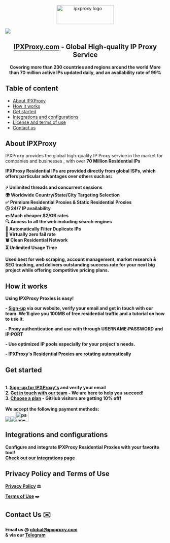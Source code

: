<p align="center">
    <a href="https://ipxproxy.com/"><img src="https://ipxproxy.com/images/ipx-proxy_03.png" alt="ipxproxy logo" width="180" height="60"></a>
  </a>
</p>

[<img src="https://scontent-lga3-2.xx.fbcdn.net/v/t39.30808-6/455469966_122101074428470464_775422169845537128_n.jpg?stp=dst-jpg_s2048x2048&_nc_cat=103&ccb=1-7&_nc_sid=cc71e4&_nc_ohc=1ivgBD-BzpcQ7kNvgHACd8p&_nc_ht=scontent-lga3-2.xx&oh=00_AYBOOctKHIZf8wLnZxhMq6kYu1NfZ_y7cNar2AuyXIR-aQ&oe=66C9C2AF">](https://ipxproxy.com/?qd=github)

<h2 align="center">
<a href="https://ipxproxy.com/">IPXProxy.com</a> - Global High-quality IP Proxy Service
</h2>

<p align="center">
<strong>Covering more than 230 countries and regions around the world
More than 70 million active IPs updated daily, and an availability rate of 99%</strong>
</p>

## Table of content

- [About IPXProxy](#about-ipxproxy)
- [How it works](#how-it-works)
- [Get started](#get-started)
- [Integrations and configurations](#integrations-and-configurations)
- [License and terms of use](#license-and-terms-of-use)
- [Contact us](#contact-us)
 
## About IPXProxy

IPXProxy provides the global high-quality IP Proxy service in the market for companies and businesses
, with over <strong>70 Million Residential IPs

IPXProxy Residential IPs are provided directly from global ISPs, which offers particular advantages over others such as:
<br>
<br><strong>⚡ Unlimited threads and concurrent sessions
<br>🌍 Worldwide Country/State/City Targeting Selection
<br>✅ Premium Residential Proxies & Static Residential Proxies
<br>🕒 24/7 IP availability
<br>💴 Much cheaper $2/GB rates
<br>🔍 Access to all the web including search engines
<br>🚫 Automatically Filter Duplicate IPs
<br>🌱 Virtually zero fail rate
<br>🗑️ Clean Residential Network
<br>⏳ Unlimited Usage Time
</strong>
<p></p>
Used best for <strong>web scraping, account management, market research & SEO tracking</strong>, and delivers outstanding success rate for your next big project while offering competitive pricing plans. 
<p></p>

## How it works

<strong>Using IPXProxy Proxies is easy!</strong>
<p></p>
- <strong><a href="https://ipxproxy.com/?qd=github">Sign-up</a></strong> via our website, verify your email and get in touch with our team. We'll give you 100MB of free residential traffic and a tutorial on how to use it.
<p></p>
-  <strong>Proxy authentication and use with through USERNAME:PASSWORD and IP:PORT</strong>
<p></p>
- Use optimized IP pools especially for your project's needs.
<p></p>
- IPXProxy's Residential Proxies are <strong>rotating automatically</strong>
   
## Get started
<br> <strong>1. [Sign-up for IPXProxy's](https://ipxproxy.com/?qd=github) and verify your email
<br> 2. <a href="mailto:global@ipxproxy.com">Get in touch with our team</a> - We are here to help you succeed!
<br> 3. [Choose a plan](https://ipxproxy.com/?qd=github) - GitHub visitors are getting 10% off!</strong>
<br><br><strong>We accept the following payment methods:</strong>
<br><a href="https://ipxproxy.com/?qd=github"><img src="https://ipxproxy.com/images/ipx-proxy_150.png"><img src="https://ipxproxy.com/images/ipx-proxy_152.png"><img src="https://ipxproxy.com/images/ipx-proxy_160.png" alt="payment methods" width="42" height="31"></a>

## Integrations and configurations

<strong>Configure and integrate IPXProxy Residential Proxies with your favorite tool! <br>[Check out our integrations page](https://ipxproxy.com/knowledge)</strong><br>


## Privacy Policy and Terms of Use

[Privacy Policy](https://ipxproxy.com/privacy-policy/) ⚖️

<a href="https://ipxproxy.com/terms-of-use/">Terms of Use</a> ✒️

## Contact Us ✉️
Email us @ <strong>global@ipxproxy.com</strong><br>
& via our <a href="https://t.me/IPXProxyService"><strong>Telegram</a></strong>
